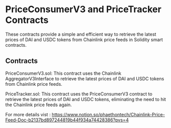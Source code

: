 # PriceConsumerV3 and PriceTracker Contracts

These contracts provide a simple and efficient way to retrieve the latest prices of DAI and USDC tokens from Chainlink price feeds in Solidity smart contracts.

## Contracts

PriceConsumerV3.sol: This contract uses the Chainlink AggregatorV3Interface to retrieve the latest prices of DAI and USDC tokens from Chainlink price feeds.

PriceTracker.sol: This contract uses the PriceConsumerV3 contract to retrieve the latest prices of DAI and USDC tokens, eliminating the need to hit the Chainlink price feeds again.

For more details vist : https://www.notion.so/phaethontech/Chainlink-Price-Feed-Doc-b2137bd897244819b44f934a74428386?pvs=4
